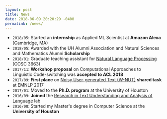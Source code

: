 ```yaml
---
layout: post
title: News
date: 2018-06-09 20:20:29 -0400
permalink: /news/
---
```


* `2018/05`: Started an **internship** as Applied ML Scientist at **Amazon Alexa** (Cambridge, MA)
* `2018/05`: Awarded with the UH Alumni Association and Natural Sciences and Mathematics Alumni **Scholarship**
* `2018/01`: Graduate teaching assistant for [Natural Language Processing](https://thamar-solorio.github.io/cosc6336-nlp-sp2018/) (COSC 3663)
* `2017/11`: **Workshop proposal** on Computational Approaches to Linguistic Code-switching was **accepted to ACL 2018**
* `2017/09`: **First place** on [Noisy User-generated Text (W-NUT)](http://noisy-text.github.io/2017/) **shared task** at EMNLP 2017 
* `2017/01`: Moved to the **Ph.D. program** at the University of Houston 
* `2016/09`: **Joined** the [Research in Text Understanding and Analysis of Language](http://ritual.uh.edu/) lab
* `2016/08`: Started my Master's degree in Computer Science at the **University of Houston**